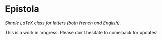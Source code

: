 # Epistola

*Simple LaTeX class for letters (both French and English).*

This is a work in progress. Please don't hesitate to come back for updates!
